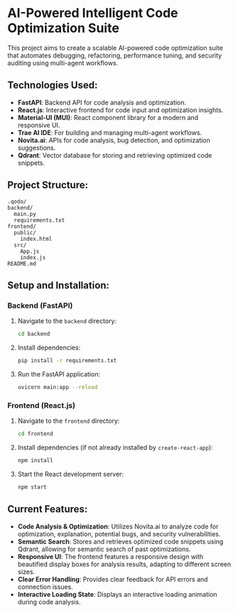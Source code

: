 # AI-Powered Intelligent Code Optimization Suite

This project aims to create a scalable AI-powered code optimization suite that automates debugging, refactoring, performance tuning, and security auditing using multi-agent workflows.

## Technologies Used:
- **FastAPI**: Backend API for code analysis and optimization.
- **React.js**: Interactive frontend for code input and optimization insights.
- **Material-UI (MUI)**: React component library for a modern and responsive UI.
- **Trae AI IDE**: For building and managing multi-agent workflows.
- **Novita.ai**: APIs for code analysis, bug detection, and optimization suggestions.
- **Qdrant**: Vector database for storing and retrieving optimized code snippets.

## Project Structure:

```
.qodo/
backend/
  main.py
  requirements.txt
frontend/
  public/
    index.html
  src/
    App.js
    index.js
README.md
```

## Setup and Installation:

### Backend (FastAPI)
1. Navigate to the `backend` directory:
   ```bash
   cd backend
   ```
2. Install dependencies:
   ```bash
   pip install -r requirements.txt
   ```
3. Run the FastAPI application:
   ```bash
   uvicorn main:app --reload
   ```

### Frontend (React.js)
1. Navigate to the `frontend` directory:
   ```bash
   cd frontend
   ```
2. Install dependencies (if not already installed by `create-react-app`):
   ```bash
   npm install
   ```
3. Start the React development server:
   ```bash
   npm start
   ```

## Current Features:
- **Code Analysis & Optimization**: Utilizes Novita.ai to analyze code for optimization, explanation, potential bugs, and security vulnerabilities.
- **Semantic Search**: Stores and retrieves optimized code snippets using Qdrant, allowing for semantic search of past optimizations.
- **Responsive UI**: The frontend features a responsive design with beautified display boxes for analysis results, adapting to different screen sizes.
- **Clear Error Handling**: Provides clear feedback for API errors and connection issues.
- **Interactive Loading State**: Displays an interactive loading animation during code analysis.